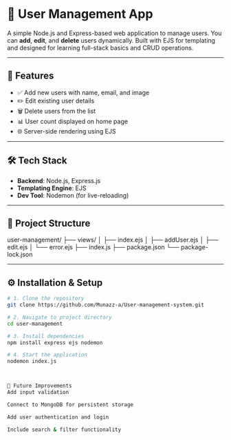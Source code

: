 # 👥 User Management App

A simple Node.js and Express-based web application to manage users. You can **add**, **edit**, and **delete** users dynamically. Built with EJS for templating and designed for learning full-stack basics and CRUD operations.

---

## 🚀 Features

- ✅ Add new users with name, email, and image
- ✏️ Edit existing user details
- 🗑️ Delete users from the list
- 📊 User count displayed on home page
- 🌐 Server-side rendering using EJS

---

## 🛠️ Tech Stack

- **Backend**: Node.js, Express.js
- **Templating Engine**: EJS
- **Dev Tool**: Nodemon (for live-reloading)

---

## 📁 Project Structure

user-management/
├── views/
│   ├── index.ejs
│   ├── addUser.ejs
│   ├── edit.ejs
│   └── error.ejs
├── index.js
├── package.json
└── package-lock.json



---

## ⚙️ Installation & Setup

```bash
# 1. Clone the repository
git clone https://github.com/Munazz-a/User-management-system.git

# 2. Navigate to project directory
cd user-management

# 3. Install dependencies
npm install express ejs nodemon

# 4. Start the application
nodemon index.js



🧩 Future Improvements
Add input validation

Connect to MongoDB for persistent storage

Add user authentication and login

Include search & filter functionality
